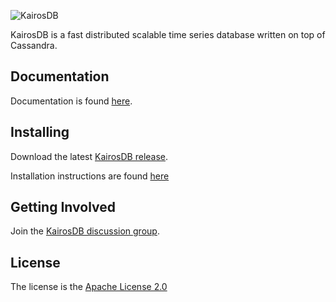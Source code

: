 ![KairosDB](webroot/img/logoSmall.png)

KairosDB is a fast distributed scalable time series database written on top of Cassandra.

## Documentation

Documentation is found [here](http://kairosdb.github.io).

## Installing

Download the latest [KairosDB release](https://github.com/kairosdb/kairosdb/releases).

Installation instructions are found [here](http://kairosdb.github.io/kairosdocs/GettingStarted.html)

## Getting Involved

Join the [KairosDB discussion group](https://groups.google.com/forum/#!forum/kairosdb-group).

## License
The license is the [Apache License 2.0](http://www.apache.org/licenses/LICENSE-2.0)
